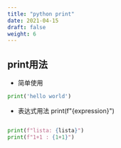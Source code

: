 ```yaml
---
title: "python print"
date: 2021-04-15
draft: false
weight: 6
---
```


## print用法

+ 简单使用

```python
print('hello world')
```

+ 表达式用法 print(f"{expression}")

```python

print(f"lista: {lista}")
print(f"1+1 : {1+1}")
```
